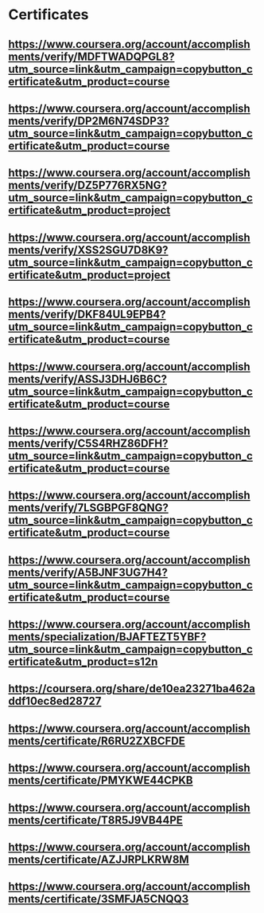 # Certificates

## https://www.coursera.org/account/accomplishments/verify/MDFTWADQPGL8?utm_source=link&utm_campaign=copybutton_certificate&utm_product=course

## https://www.coursera.org/account/accomplishments/verify/DP2M6N74SDP3?utm_source=link&utm_campaign=copybutton_certificate&utm_product=course

## https://www.coursera.org/account/accomplishments/verify/DZ5P776RX5NG?utm_source=link&utm_campaign=copybutton_certificate&utm_product=project

## https://www.coursera.org/account/accomplishments/verify/XSS2SGU7D8K9?utm_source=link&utm_campaign=copybutton_certificate&utm_product=project

## https://www.coursera.org/account/accomplishments/verify/DKF84UL9EPB4?utm_source=link&utm_campaign=copybutton_certificate&utm_product=course

## https://www.coursera.org/account/accomplishments/verify/ASSJ3DHJ6B6C?utm_source=link&utm_campaign=copybutton_certificate&utm_product=course

## https://www.coursera.org/account/accomplishments/verify/C5S4RHZ86DFH?utm_source=link&utm_campaign=copybutton_certificate&utm_product=course

## https://www.coursera.org/account/accomplishments/verify/7LSGBPGF8QNG?utm_source=link&utm_campaign=copybutton_certificate&utm_product=course

## https://www.coursera.org/account/accomplishments/verify/A5BJNF3UG7H4?utm_source=link&utm_campaign=copybutton_certificate&utm_product=course

## https://www.coursera.org/account/accomplishments/specialization/BJAFTEZT5YBF?utm_source=link&utm_campaign=copybutton_certificate&utm_product=s12n

## https://coursera.org/share/de10ea23271ba462addf10ec8ed28727

## https://www.coursera.org/account/accomplishments/certificate/R6RU2ZXBCFDE
## https://www.coursera.org/account/accomplishments/certificate/PMYKWE44CPKB
## https://www.coursera.org/account/accomplishments/certificate/T8R5J9VB44PE
## https://www.coursera.org/account/accomplishments/certificate/AZJJRPLKRW8M
## https://www.coursera.org/account/accomplishments/certificate/3SMFJA5CNQQ3
